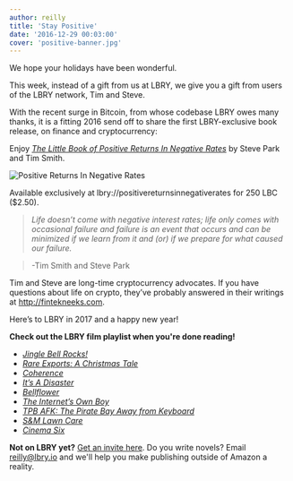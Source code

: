 ```yaml
---
author: reilly
title: 'Stay Positive'
date: '2016-12-29 00:03:00'
cover: 'positive-banner.jpg'
---
```

We hope your holidays have been wonderful.

This week, instead of a gift from us at LBRY, we give you a gift from users of the LBRY network, Tim and Steve.

With the recent surge in Bitcoin, from whose codebase LBRY owes many thanks, it is a fitting 2016 send off to share the first LBRY-exclusive book release, on finance and cryptocurrency:

Enjoy [*The Little Book of Positive Returns In Negative Rates*](lbry://positivereturnsinnegativerates) by Steve Park and Tim Smith.

![Positive Returns In Negative Rates](/img/news/positive-inline.jpg)

Available exclusively at lbry://positivereturnsinnegativerates for 250 LBC ($2.50).

>*Life doesn’t come with negative interest rates; life only comes with occasional failure and failure is an event that occurs and can be minimized if we learn from it and (or) if we prepare for what caused our failure.*

> -Tim Smith and Steve Park

Tim and Steve are long-time cryptocurrency advocates. If you have questions about life on crypto, they’ve probably answered in their writings at http://fintekneeks.com.

Here’s to LBRY in 2017 and a happy new year!

**Check out the LBRY film playlist when you're done reading!**
- [*Jingle Bell Rocks!*](lbry://jinglebellrocks)
- [*Rare Exports: A Christmas Tale*](lbry://rareexports)
- [*Coherence*](lbry://coherence)
- [*It’s A Disaster*](lbry://itsadisaster)
- [*Bellflower*](lbry://bellfower)
- [*The Internet’s Own Boy*](lbry://theinternetsownboy)
- [*TPB AFK: The Pirate Bay Away from Keyboard*](lbry://tpbafk)
- [*S&M Lawn Care*](lbry://smlawncare)
- [*Cinema Six*](lbry://cinemasix)

**Not on LBRY yet?** [Get an invite here](https://lbry.io/get). Do you write novels? Email reilly@lbry.io and we'll help you make publishing outside of Amazon a reality.
